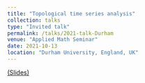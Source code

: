 ```yaml
---
title: "Topological time series analysis"
collection: talks
type: "Invited talk"
permalink: /talks/2021-talk-Durham
venue: "Applied Math Seminar"
date: 2021-10-13
location: "Durham University, England, UK"
---
```


[(Slides)](https://ximenafernandez.github.io/reveal.js-presentations/slides/TimeSeries.html#/)



